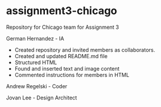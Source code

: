 # assignment3-chicago
Repository for Chicago team for Assignment 3

German Hernandez - IA
- Created repository and invited members as collaborators.
- Created and updated README.md file
- Structured HTML
- Found and inserted text and image content
- Commented instructions for members in HTML


Andrew Regelski - Coder


Jovan Lee - Design Architect
